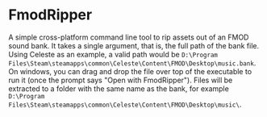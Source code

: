 # FmodRipper

A simple cross-platform command line tool to rip assets out of an FMOD sound bank. It takes a single argument, that is, the full path of the bank file. Using Celeste as an example, a valid path would be
`D:\Program Files\Steam\steamapps\common\Celeste\Content\FMOD\Desktop\music.bank`. On windows, you can drag and drop the file over top of the executable to run it (once the prompt says "Open with FmodRipper").
Files will be extracted to a folder with the same name as the bank, for example `D:\Program Files\Steam\steamapps\common\Celeste\Content\FMOD\Desktop\music\`.
